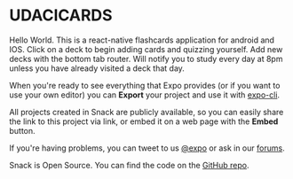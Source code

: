 # UDACICARDS

Hello World. This is a react-native flashcards application for android and IOS. Click on a deck to begin adding cards and quizzing yourself. Add new decks with the bottom tab router. Will notify you to study every day at 8pm unless you have already visited a deck that day. 







When you're ready to see everything that Expo provides (or if you want to use your own editor) you can **Export** your project and use it with [expo-cli](https://docs.expo.io/versions/latest/introduction/installation.html).

All projects created in Snack are publicly available, so you can easily share the link to this project via link, or embed it on a web page with the **Embed** button.

If you're having problems, you can tweet to us [@expo](https://twitter.com/expo) or ask in our [forums](https://forums.expo.io).

Snack is Open Source. You can find the code on the [GitHub repo](https://github.com/expo/snack-web).
